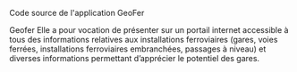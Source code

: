 Code source de l'application GeoFer

Geofer Elle a pour vocation de présenter sur un portail internet accessible à tous des informations relatives aux installations ferroviaires (gares, voies ferrées, installations ferroviaires embranchées, passages à niveau) et diverses informations permettant d’apprécier le potentiel des gares. 
